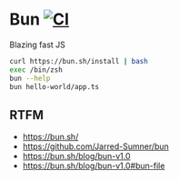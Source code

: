 # Bun [![CI](https://github.com/daggerok/bun-examples/actions/workflows/ci.yml/badge.svg)](https://github.com/daggerok/bun-examples/actions/workflows/ci.yml)
Blazing fast JS

```bash
curl https://bun.sh/install | bash
exec /bin/zsh
bun --help
bun hello-world/app.ts
```

## RTFM
* https://bun.sh/
* https://github.com/Jarred-Sumner/bun
* https://bun.sh/blog/bun-v1.0
* https://bun.sh/blog/bun-v1.0#bun-file
